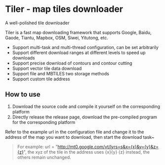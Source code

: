 # Tiler - map tiles downloader
A well-polished tile downloader

Tiler is a fast map downloading framework that supports Google, Baidu, Gaode, Tiantu, Mapbox, OSM, Siwei, Yitutong, etc.
- Support multi-task and multi-thread configuration, can be set arbitrarily
- Support different download ranges at different levels to speed up downloads
- Support precise download of contours and contour cutting
- Support vector tile data download
- Support file and MBTILES two storage methods
- Support custom tile address

## How to use

1. Download the source code and compile it yourself on the corresponding platform
2. Directly release the release page, download the pre-compiled program for the corresponding platform

Refer to the example url in the configuration file and change it to the address of the map you want to download, then start the download task~

> For example: url = "http://mt0.google.com/vt/lyrs=s&x={x}&y={y}&z={z}", the xyz of the tile in the address uses {x}{y} {z} instead, the others remain unchanged.